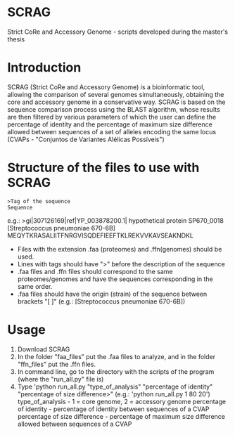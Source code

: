 # SCRAG
Strict CoRe and Accessory Genome -  scripts developed during the master's thesis


# Introduction

SCRAG (Strict CoRe and Accessory Genome) is a bioinformatic tool, allowing the comparison of several genomes simultaneously, obtaining the core and accessory genome in a conservative way. SCRAG is based on the sequence comparison process using the BLAST algorithm, whose results are then filtered by various parameters of which the user can define the percentage of identity and the percentage of maximum size difference allowed between sequences of a set of alleles encoding the same locus (CVAPs - "Conjuntos de Variantes Alélicas Possíveis")


# Structure of the files to use with SCRAG

    >Tag of the sequence
    Sequence
    
e.g.:
    >gi|307126169|ref|YP_003878200.1| hypothetical protein SP670_0018 [Streptococcus pneumoniae 670-6B]
    MEQYTKRASALIITFNRGVISQDEFIEEFTKLREKVVKAVSEAKNDKL

* Files with the extension .faa (proteomes) and .ffn(genomes) should be used.
* Lines with tags should have ">" before the description of the sequence
* .faa files and .ffn files should correspond to the same proteomes/genomes and have the sequences corresponding in the same order.
* .faa files should have the origin (strain) of the sequence between brackets "[ ]" (e.g.: [Streptococcus pneumoniae 670-6B])


# Usage

1. Download SCRAG
2. In the folder "faa_files" put the .faa files to analyze, and in the folder "ffn_files" put the .ffn files. 
3. In command line, go to the directory with the scripts of the program (where the "run_all.py" file is)
4. Type 'python run_all.py "type_of_analysis" "percentage of identity" "percentage of size difference>" (e.g.: 'python run_all.py 1 80 20')
      type_of_analysis - 1 = core genome, 2 = accessory genome
      percentage of identity - percentage of identity between sequences of a CVAP
      percentage of size difference - percentage of maximum size difference allowed between sequences of a CVAP

